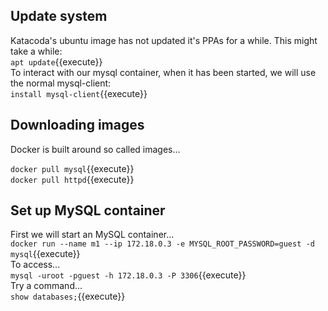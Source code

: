 ## Update system
Katacoda's ubuntu image has not updated it's PPAs for a while. This might take a while:  
`apt update`{{execute}}  
To interact with our mysql container, when it has been started, we will use the normal mysql-client:  
`install mysql-client`{{execute}}  

## Downloading images
Docker is built around so called images...  

`docker pull mysql`{{execute}}  
`docker pull httpd`{{execute}}  

## Set up MySQL container
First we will start an MySQL container...  
`docker run --name m1 --ip 172.18.0.3 -e MYSQL_ROOT_PASSWORD=guest -d mysql`{{execute}}  
To access...  
`mysql -uroot -pguest -h 172.18.0.3 -P 3306`{{execute}}  
Try a command...  
`show databases;`{{execute}}  
